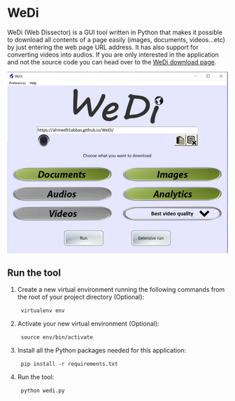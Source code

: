 
# WeDi
WeDi (Web Dissector) is a GUI tool written in Python that makes it possible to download all contents of a page easily (images, documents, videos...etc) by just entering the web page URL address. It has also support for converting videos into audios.
If you are only interested in the application and not the source code you can head over to the [WeDi download page](https://ahmed91abbas.github.io/wedi/).

![WeDi main screen](https://github.com/ahmed91abbas/wedi/blob/master/textures/wedi-main-screen.jpg?raw=true)

## Run the tool

1. Create a new virtual environment running the following commands from the root of your project directory (Optional):

        virtualenv env

1. Activate your new virtual environment (Optional):

        source env/bin/activate

1. Install all the Python packages needed for this application:

        pip install -r requirements.txt

1. Run the tool:

        python wedi.py
